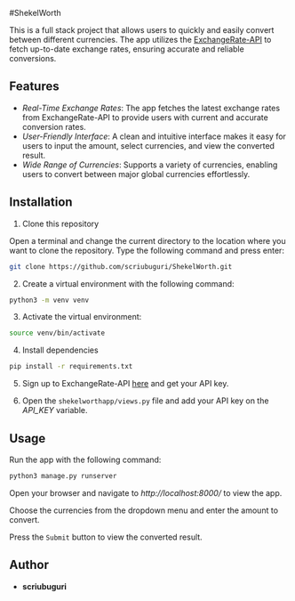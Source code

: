 #ShekelWorth

This is a full stack project that allows users to quickly and easily convert between different currencies. The app utilizes the [ExchangeRate-API](https://www.exchangerate-api.com/) to fetch up-to-date exchange rates, ensuring accurate and reliable conversions.

## Features

- *Real-Time Exchange Rates*: The app fetches the latest exchange rates from ExchangeRate-API to provide users with current and accurate conversion rates.
- *User-Friendly Interface*: A clean and intuitive interface makes it easy for users to input the amount, select currencies, and view the converted result.
- *Wide Range of Currencies*: Supports a variety of currencies, enabling users to convert between major global currencies effortlessly.

## Installation

1. Clone this repository

Open a terminal and change the current directory to the location where you want to clone the repository.
Type the following command and press enter:

```bash
git clone https://github.com/scriubuguri/ShekelWorth.git
```

2. Create a virtual environment with the following command:

```bash
python3 -m venv venv
```

3. Activate the virtual environment:

```bash
source venv/bin/activate
```

4. Install dependencies

```bash
pip install -r requirements.txt
```

5. Sign up to ExchangeRate-API [here](https://www.exchangerate-api.com/sign-in) and get your API key.

6. Open the `shekelworthapp/views.py` file and add your API key on the *API_KEY* variable.


## Usage

Run the app with the following command:

```bash
python3 manage.py runserver
```

Open your browser and navigate to *http://localhost:8000/* to view the app.

Choose the currencies from the dropdown menu and enter the amount to convert.

Press the `Submit` button to view the converted result.


## Author

- **scriubuguri**

